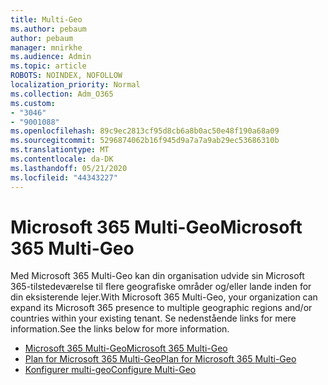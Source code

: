 ```yaml
---
title: Multi-Geo
ms.author: pebaum
author: pebaum
manager: mnirkhe
ms.audience: Admin
ms.topic: article
ROBOTS: NOINDEX, NOFOLLOW
localization_priority: Normal
ms.collection: Adm_O365
ms.custom:
- "3046"
- "9001088"
ms.openlocfilehash: 89c9ec2813cf95d8cb6a8b0ac50e48f190a68a09
ms.sourcegitcommit: 5296874062b16f945d9a7a7a9ab29ec53686310b
ms.translationtype: MT
ms.contentlocale: da-DK
ms.lasthandoff: 05/21/2020
ms.locfileid: "44343227"
---
```

# <a name="microsoft-365-multi-geo"></a><span data-ttu-id="85aa9-102">Microsoft 365 Multi-Geo</span><span class="sxs-lookup"><span data-stu-id="85aa9-102">Microsoft 365 Multi-Geo</span></span>

<span data-ttu-id="85aa9-103">Med Microsoft 365 Multi-Geo kan din organisation udvide sin Microsoft 365-tilstedeværelse til flere geografiske områder og/eller lande inden for din eksisterende lejer.</span><span class="sxs-lookup"><span data-stu-id="85aa9-103">With Microsoft 365 Multi-Geo, your organization can expand its Microsoft 365 presence to multiple geographic regions and/or countries within your existing tenant.</span></span> <span data-ttu-id="85aa9-104">Se nedenstående links for mere information.</span><span class="sxs-lookup"><span data-stu-id="85aa9-104">See the links below for more information.</span></span>

- [<span data-ttu-id="85aa9-105">Microsoft 365 Multi-Geo</span><span class="sxs-lookup"><span data-stu-id="85aa9-105">Microsoft 365 Multi-Geo</span></span>](https://docs.microsoft.com/office365/enterprise/office-365-multi-geo)
- [<span data-ttu-id="85aa9-106">Plan for Microsoft 365 Multi-Geo</span><span class="sxs-lookup"><span data-stu-id="85aa9-106">Plan for Microsoft 365 Multi-Geo</span></span>](https://docs.microsoft.com/office365/enterprise/plan-for-multi-geo)
- [<span data-ttu-id="85aa9-107">Konfigurer multi-geo</span><span class="sxs-lookup"><span data-stu-id="85aa9-107">Configure Multi-Geo</span></span>](https://docs.microsoft.com/office365/enterprise/multi-geo-tenant-configuration)
